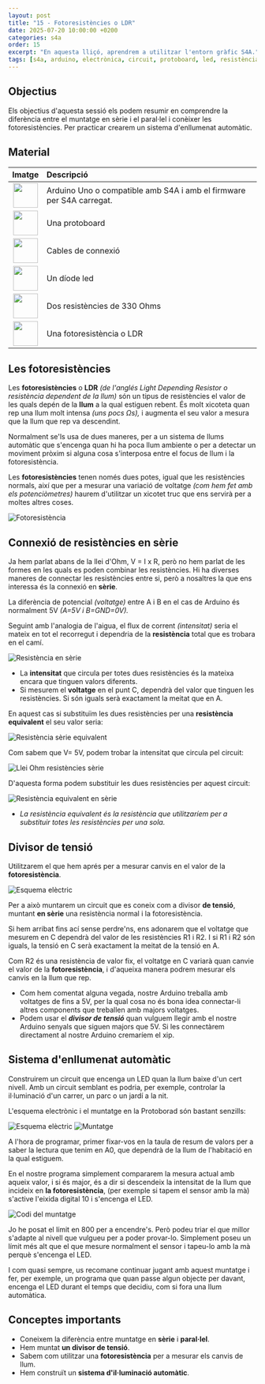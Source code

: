 ```yaml
---
layout: post
title: "15 - Fotoresistències o LDR"
date: 2025-07-20 10:00:00 +0200
categories: s4a
order: 15
excerpt: "En aquesta lliçó, aprendrem a utilitzar l'entorn gràfic S4A."
tags: [s4a, arduino, electrònica, circuit, protoboard, led, resistència, potenciòmetre]
---
```



[img1]: /assets/imatges/s4a/s4a_15_01.jpg "Fotoresistència"
[img2]: /assets/imatges/s4a/s4a_15_02.png "Resistència en sèrie"
[img3]: /assets/imatges/s4a/s4a_15_03.png "Resistència sèrie equivalent"
[img4]: /assets/imatges/s4a/s4a_15_04.png "Llei Ohm resistències sèrie"
[img5]: /assets/imatges/s4a/s4a_15_05.png "Resistència equivalent en sèrie"
[img6]: /assets/imatges/s4a/s4a_15_06.png "Esquema elèctric"
[img7]: /assets/imatges/s4a/s4a_15_07.png "Esquema elèctric"
[img8]: /assets/imatges/s4a/s4a_15_08.png "Muntatge"
[img9]: /assets/imatges/s4a/s4a_15_09.png "Codi del muntatge"

## Objectius

Els objectius d'aquesta sessió els podem resumir en comprendre la diferència entre el muntatge en sèrie i el paral·lel i conèixer les fotoresistències. Per practicar crearem un sistema d'enllumenat automàtic.

## Material

|                               Imatge                               | Descripció                                                           |
| :----------------------------------------------------------------: | :------------------------------------------------------------------- |
|   <img src="/assets/imatges/mat/mat_unor3.png" width="50" height="50">    | Arduino Uno o compatible amb S4A i amb el firmware per S4A carregat. |
| <img src="/assets/imatges/mat/mat_protoboard.png" width="50" height="50"> | Una protoboard                                                       |
|   <img src="/assets/imatges/mat/mat_dupont.png" width="50" height="50">   | Cables de connexió                                                   |
|    <img src="/assets/imatges/mat/mat_led.png" width="50" height="50">     | Un díode led                                                         |
|  <img src="/assets/imatges/mat/mat_resis330.png" width="50" height="50">  | Dos resistències de 330 Ohms                                         |
|    <img src="/assets/imatges/mat/mat_LDR.jpeg" width="50" height="50">    | Una fotoresistència o LDR                                            |

## Les fotoresistències

Les **fotoresistències** o **LDR** _(de l'anglés Light Depending Resistor o resistència dependent de la llum)_ són un tipus de resistències el valor de les quals depén de la **llum** a la qual estiguen rebent. És molt xicoteta quan rep una llum molt intensa _(uns pocs Ωs),_ i augmenta el seu valor a mesura que la llum que rep va descendint.

Normalment se'ls usa de dues maneres, per a un sistema de llums automàtic que s'encenga quan hi ha poca llum ambiente o per a detectar un moviment pròxim si alguna cosa s'interposa entre el focus de llum i la fotoresistència.

Les **fotoresistències** tenen només dues potes, igual que les resistències normals, així que per a mesurar una variació de voltatge _(com hem fet amb els potenciòmetres)_ haurem d'utilitzar un xicotet truc que ens servirà per a moltes altres coses.

![Fotoresistència][img1]

## Connexió de resistències en sèrie

Ja hem parlat abans de la llei d'Ohm, V = I x R, però no hem parlat de les formes en les quals es poden combinar les resistències. Hi ha diverses maneres de connectar les resistències entre si, però a nosaltres la que ens interessa és la connexió en **sèrie**.

La diferència de potencial _(voltatge)_ entre A i B en el cas de Arduino és normalment 5V _(A=5V i B=GND=0V)._

Seguint amb l'analogia de l'aigua, el flux de corrent _(intensitat)_ seria el mateix en tot el recorregut i dependria de la **resistència** total que es trobara en el camí.

![Resistència en sèrie][img2]

- La **intensitat** que circula per totes dues resistències és la mateixa encara que tinguen valors diferents.
- Si mesurem el **voltatge** en el punt C, dependrà del valor que tinguen les resistències. Si són iguals serà exactament la meitat que en A.

En aquest cas si substituïm les dues resistències per una **resistència equivalent** el seu valor seria:

![Resistència sèrie equivalent][img3]

Com sabem que V= 5V, podem trobar la intensitat que circula pel circuit:

![Llei Ohm resistències sèrie][img4]

D'aquesta forma podem substituir les dues resistències per aquest circuit:

![Resistència equivalent en sèrie][img5]

- _La resistència equivalent és la resistència que utilitzaríem per a substituir totes les resistències per una sola._

## Divisor de tensió

Utilitzarem el que hem aprés per a mesurar canvis en el valor de la **fotoresistència**.

![Esquema elèctric][img6]

Per a això muntarem un circuit que es coneix com a divisor **de tensió**, muntant **en sèrie** una resistència normal i la fotoresistència.

Si hem arribat fins ací sense perdre'ns, ens adonarem que el voltatge que mesurem en C dependrà del valor de les resistències R1 i R2. I si R1 i R2 són iguals, la tensió en C serà exactament la meitat de la tensió en A.

Com R2 és una resistència de valor fix, el voltatge en C variarà quan canvie el valor de la **fotoresistència**, i d'aqueixa manera podrem mesurar els canvis en la llum que rep.

- Com hem comentat alguna vegada, nostre Arduino treballa amb voltatges de fins a 5V, per la qual cosa no és bona idea connectar-li altres components que treballen amb majors voltatges.
- Podem usar el **_divisor de tensió_** quan vulguem llegir amb el nostre Arduino senyals que siguen majors que 5V. Si les connectàrem directament al nostre Arduino cremaríem el xip.

## Sistema d'enllumenat automàtic

Construirem un circuit que encenga un LED quan la llum baixe d'un cert nivell. Amb un circuit semblant es podria, per exemple, controlar la il·luminació d'un carrer, un parc o un jardí a la nit.

L'esquema electrònic i el muntatge en la Protoborad són bastant senzills:

![Esquema elèctric][img7]
![Muntatge][img8]

A l'hora de programar, primer fixar-vos en la taula de resum de valors per a saber la lectura que tenim en A0, que dependrà de la llum de l'habitació en la qual estiguem.

En el nostre programa simplement compararem la mesura actual amb aqueix valor, i si és major, és a dir si descendeix la intensitat de la llum que incideix en **la fotoresistència**, (per exemple si tapem el sensor amb la mà) s'active l'eixida digital 10 i s'encenga el LED.

![Codi del muntatge][img9]

Jo he posat el límit en 800 per a encendre's. Però podeu triar el que millor s'adapte al nivell que vulgueu per a poder provar-lo. Simplement poseu un límit més alt que el que mesure normalment el sensor i tapeu-lo amb la mà perquè s'encenga el LED.

I com quasi sempre, us recomane continuar jugant amb aquest muntatge i fer, per exemple, un programa que quan passe algun objecte per davant, encenga el LED durant el temps que decidiu, com si fora una llum automàtica.

## Conceptes importants

- Coneixem la diferència entre muntatge en **sèrie** i **paral·lel**.
- Hem muntat **un divisor de tensió**.
- Sabem com utilitzar una **fotoresistència** per a mesurar els canvis de llum.
- Hem construït un **sistema d'il·luminació automàtic**.
